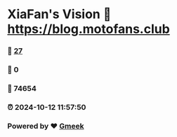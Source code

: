 # XiaFan's Vision :link: https://blog.motofans.club 
### :page_facing_up: [27](https://blog.motofans.club/tag.html) 
### :speech_balloon: 0 
### :hibiscus: 74654 
### :alarm_clock: 2024-10-12 11:57:50 
### Powered by :heart: [Gmeek](https://github.com/Meekdai/Gmeek)

